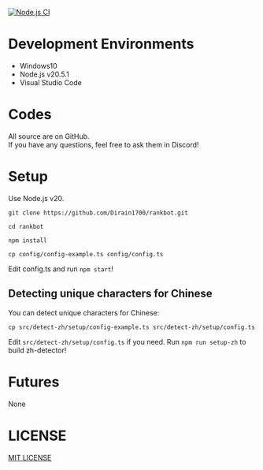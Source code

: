 [![Node.js CI](https://github.com/Dirain1700/rankbot/actions/workflows/node.js.yml/badge.svg?branch=main&event=push)](https://github.com/Dirain1700/rankbot/actions/workflows/node.js.yml)

# Development Environments

-   Windows10
-   Node.js v20.5.1
-   Visual Studio Code

# Codes

All source are on GitHub.<br/>
If you have any questions, feel free to ask them in Discord!

# Setup

Use Node.js v20.

```
git clone https://github.com/Dirain1700/rankbot.git

cd rankbot

npm install

cp config/config-example.ts config/config.ts
```

Edit config.ts and run `npm start`!

## Detecting unique characters for Chinese

You can detect unique characters for Chinese:

```
cp src/detect-zh/setup/config-example.ts src/detect-zh/setup/config.ts
```

Edit `src/detect-zh/setup/config.ts` if you need.
Run `npm run setup-zh` to build zh-detector!

# Futures

None

# LICENSE

[MIT LICENSE](./LICENSE)
